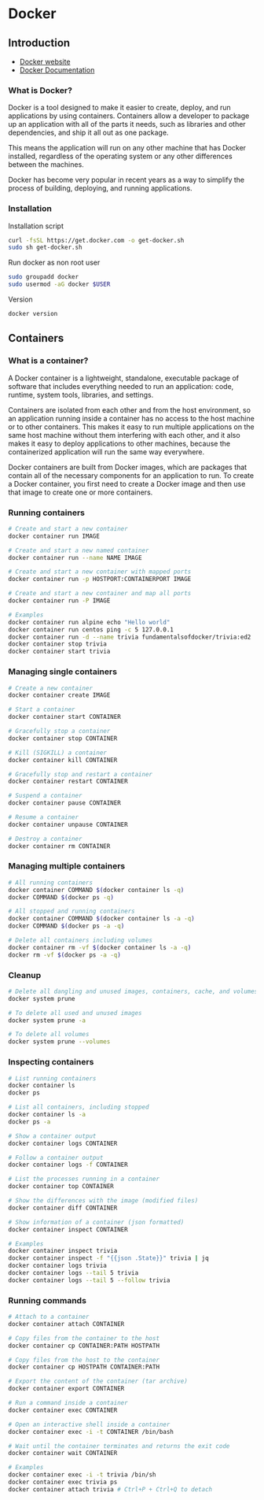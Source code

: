 # Docker

## Introduction

- [Docker website](https://www.docker.com/)
- [Docker Documentation](https://docs.docker.com/)

### What is Docker?

Docker is a tool designed to make it easier to create, deploy, and run applications by using containers. Containers allow a developer to package up an application with all of the parts it needs, such as libraries and other dependencies, and ship it all out as one package.

This means the application will run on any other machine that has Docker installed, regardless of the operating system or any other differences between the machines.

Docker has become very popular in recent years as a way to simplify the process of building, deploying, and running applications.

### Installation

Installation script

```bash
curl -fsSL https://get.docker.com -o get-docker.sh
sudo sh get-docker.sh
```

Run docker as non root user

```bash
sudo groupadd docker
sudo usermod -aG docker $USER
```

Version

```bash
docker version
```

## Containers

### What is a container?

A Docker container is a lightweight, standalone, executable package of software that includes everything needed to run an application: code, runtime, system tools, libraries, and settings.

Containers are isolated from each other and from the host environment, so an application running inside a container has no access to the host machine or to other containers. This makes it easy to run multiple applications on the same host machine without them interfering with each other, and it also makes it easy to deploy applications to other machines, because the containerized application will run the same way everywhere.

Docker containers are built from Docker images, which are packages that contain all of the necessary components for an application to run. To create a Docker container, you first need to create a Docker image and then use that image to create one or more containers.

### Running containers

```bash
# Create and start a new container
docker container run IMAGE

# Create and start a new named container
docker container run --name NAME IMAGE

# Create and start a new container with mapped ports
docker container run -p HOSTPORT:CONTAINERPORT IMAGE

# Create and start a new container and map all ports
docker container run -P IMAGE
```

```bash
# Examples
docker container run alpine echo "Hello world"
docker container run centos ping -c 5 127.0.0.1
docker container run -d --name trivia fundamentalsofdocker/trivia:ed2
docker container stop trivia
docker container start trivia
```

### Managing single containers

```bash
# Create a new container
docker container create IMAGE

# Start a container
docker container start CONTAINER

# Gracefully stop a container
docker container stop CONTAINER

# Kill (SIGKILL) a container
docker container kill CONTAINER

# Gracefully stop and restart a container
docker container restart CONTAINER

# Suspend a container
docker container pause CONTAINER

# Resume a container
docker container unpause CONTAINER

# Destroy a container
docker container rm CONTAINER
```

### Managing multiple containers

```bash
# All running containers
docker container COMMAND $(docker container ls -q)
docker COMMAND $(docker ps -q)

# All stopped and running containers
docker container COMMAND $(docker container ls -a -q)
docker COMMAND $(docker ps -a -q)

# Delete all containers including volumes
docker container rm -vf $(docker container ls -a -q)
docker rm -vf $(docker ps -a -q)
```

### Cleanup

```bash
# Delete all dangling and unused images, containers, cache, and volumes
docker system prune

# To delete all used and unused images
docker system prune -a

# To delete all volumes
docker system prune --volumes
```

### Inspecting containers

```bash
# List running containers
docker container ls
docker ps

# List all containers, including stopped
docker container ls -a
docker ps -a

# Show a container output
docker container logs CONTAINER

# Follow a container output
docker container logs -f CONTAINER

# List the processes running in a container
docker container top CONTAINER

# Show the differences with the image (modified files)
docker container diff CONTAINER

# Show information of a container (json formatted)
docker container inspect CONTAINER
```

```bash
# Examples
docker container inspect trivia
docker container inspect -f "{{json .State}}" trivia | jq
docker container logs trivia
docker container logs --tail 5 trivia
docker container logs --tail 5 --follow trivia
```

### Running commands

```bash
# Attach to a container
docker container attach CONTAINER

# Copy files from the container to the host
docker container cp CONTAINER:PATH HOSTPATH

# Copy files from the host to the container
docker container cp HOSTPATH CONTAINER:PATH

# Export the content of the container (tar archive)
docker container export CONTAINER

# Run a command inside a container
docker container exec CONTAINER

# Open an interactive shell inside a container
docker container exec -i -t CONTAINER /bin/bash

# Wait until the container terminates and returns the exit code
docker container wait CONTAINER
```

```bash
# Examples
docker container exec -i -t trivia /bin/sh
docker container exec trivia ps
docker container attach trivia # Ctrl+P + Ctrl+Q to detach
```
